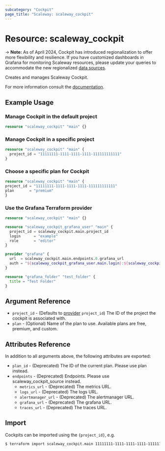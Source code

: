 ```yaml
---
subcategory: "Cockpit"
page_title: "Scaleway: scaleway_cockpit"
---
```


# Resource: scaleway_cockpit

-> **Note:**
As of April 2024, Cockpit has introduced regionalization to offer more flexibility and resilience.
If you have customized dashboards in Grafana for monitoring Scaleway resources, please update your queries to accommodate the new regionalized [data sources](./cockpit_source.md).

Creates and manages Scaleway Cockpit.

For more information consult the [documentation](https://www.scaleway.com/en/docs/observability/cockpit/concepts/).

## Example Usage

### Manage Cockpit in the default project

```terraform
resource "scaleway_cockpit" "main" {}
```

### Manage Cockpit in a specific project

```terraform
resource "scaleway_cockpit" "main" {
  project_id = "11111111-1111-1111-1111-111111111111"
}
```

### Choose a specific plan for Cockpit

```terraform
resource "scaleway_cockpit" "main" {
project_id = "11111111-1111-1111-1111-111111111111"
plan       = "premium"
}
```

### Use the Grafana Terraform provider

```terraform
resource "scaleway_cockpit" "main" {}

resource "scaleway_cockpit_grafana_user" "main" {
  project_id = scaleway_cockpit.main.project_id
  login      = "example"
  role       = "editor"
}

provider "grafana" {
  url  = scaleway_cockpit.main.endpoints.0.grafana_url
  auth = "${scaleway_cockpit_grafana_user.main.login}:${scaleway_cockpit_grafana_user.main.password}"
}

resource "grafana_folder" "test_folder" {
  title = "Test Folder"
}
```

## Argument Reference

- `project_id` - (Defaults to [provider](../index.md#project_id) `project_id`) The ID of the project the cockpit is associated with.
- `plan` - (Optional) Name of the plan to use. Available plans are free, premium, and custom.


## Attributes Reference

In addition to all arguments above, the following attributes are exported:

- `plan_id` - (Deprecated) The ID of the current plan. Please use plan instead.
- `endpoints` - (Deprecated) Endpoints. Please use scaleway_cockpit_source instead.
    - `metrics_url` - (Deprecated) The metrics URL.
    - `logs_url` - (Deprecated) The logs URL.
    - `alertmanager_url` - (Deprecated) The alertmanager URL.
    - `grafana_url` - (Deprecated) The grafana URL.
    - `traces_url` - (Deprecated) The traces URL.

## Import

Cockpits can be imported using the `{project_id}`, e.g.

```bash
$ terraform import scaleway_cockpit.main 11111111-1111-1111-1111-111111111111
```
